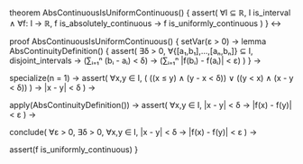 theorem AbsContinuousIsUniformContinuous() {
  assert(
    ∀I ⊆ ℝ, I is_interval ∧
    ∀f: I → ℝ, f is_absolutely_continuous →
    f is_uniformly_continuous
  )
} ↔

proof AbsContinuousIsUniformContinuous() {
  setVar(ε > 0) →
  lemma AbsContinuityDefinition() {
    assert(
      ∃δ > 0, ∀{[a₁,b₁],...,[aₙ,bₙ]} ⊆ I, disjoint_intervals →
      (∑ᵢ₌₁ⁿ (bᵢ - aᵢ) < δ) →
      (∑ᵢ₌₁ⁿ |f(bᵢ) - f(aᵢ)| < ε)
    )
  } →
  
  specialize(n = 1) →
  assert(
    ∀x,y ∈ I, (
      ((x ≤ y) ∧ (y - x < δ)) ∨
      ((y < x) ∧ (x - y < δ))
    ) →
    |x - y| < δ
  ) →
  
  apply(AbsContinuityDefinition()) →
  assert(
    ∀x,y ∈ I, |x - y| < δ → |f(x) - f(y)| < ε
  ) →
  
  conclude(
    ∀ε > 0, ∃δ > 0, ∀x,y ∈ I,
    |x - y| < δ → |f(x) - f(y)| < ε
  ) →
  
  assert(f is_uniformly_continuous)
}